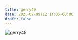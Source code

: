 ```yaml
---
title: gerry49
date: 2021-02-09T12:13:05+00:00
draft: false
---
```


![gerry49](/images/2015dirk.jpeg)

